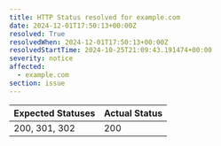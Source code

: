 ```yaml
---
title: HTTP Status resolved for example.com
date: 2024-12-01T17:50:13+00:00Z
resolved: True
resolvedWhen: 2024-12-01T17:50:13+00:00Z
resolvedStartTime: 2024-10-25T21:09:43.191474+00:00
severity: notice
affected:
  - example.com
section: issue
---
```


| Expected Statuses | Actual Status  |
|-------------------|----------------|
| 200, 301, 302 | 200 |
